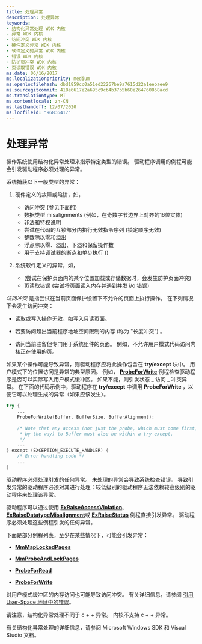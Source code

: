 ```yaml
---
title: 处理异常
description: 处理异常
keywords:
- 结构化异常处理 WDK 内核
- 异常 WDK 内核
- 访问冲突 WDK 内核
- 硬件定义异常 WDK 内核
- 软件定义的异常 WDK 内核
- 错误 WDK 内核
- 防护页冲突 WDK 内核
- 页读取错误 WDK 内核
ms.date: 06/16/2017
ms.localizationpriority: medium
ms.openlocfilehash: dbd1859cc0a51ed22267be9a7615d22a1eebaee9
ms.sourcegitcommit: 418e6617e2a695c9cb4b37b5b60e264760858acd
ms.translationtype: MT
ms.contentlocale: zh-CN
ms.lasthandoff: 12/07/2020
ms.locfileid: "96836417"
---
```

# <a name="handling-exceptions"></a>处理异常





操作系统使用结构化异常处理来指示特定类型的错误。 驱动程序调用的例程可能会引发驱动程序必须处理的异常。

系统捕获以下一般类型的异常：

1.  硬件定义的故障或陷阱，如，

    -   访问冲突 (参见下面的) 
    -   数据类型 misalignments (例如，在奇数字节边界上对齐的16位实体) 
    -   非法和特权说明
    -   尝试在代码的互锁部分内执行无效指令序列 (锁定顺序无效) 
    -   整数除以零和溢出
    -   浮点除以零、溢出、下溢和保留操作数
    -   用于支持调试器的断点和单步执行 () 

2.  系统软件定义的异常，如，

    -    (尝试在保护页面内的某个位置加载或存储数据时，会发生防护页面冲突) 
    -   页读取错误 (尝试将页面读入内存并遇到并发 i/o 错误) 

*访问冲突* 是指尝试在当前页面保护设置下不允许的页面上执行操作。 在下列情况下会发生访问冲突：

-   读取或写入操作无效，如写入只读页面。

-   若要访问超出当前程序地址空间限制的内存 (称为 "长度冲突") 。

-   访问当前驻留但专门用于系统组件的页面。 例如，不允许用户模式代码访问内核正在使用的页。

如果某个操作可能导致异常，则驱动程序应将此操作包含在 **try/except** 块中。 用户模式下的位置访问是异常的典型原因。 例如， [**ProbeForWrite**](/windows-hardware/drivers/ddi/wdm/nf-wdm-probeforwrite) 例程检查驱动程序是否可以实际写入用户模式缓冲区。 如果不能，则引发状态 \_ 访问 \_ 冲突异常。 在下面的代码示例中，驱动程序在 **try/except** 中调用 **ProbeForWrite** ，以便它可以处理生成的异常（如果应该发生）。

```cpp
try {
    ...
    ProbeForWrite(Buffer, BufferSize, BufferAlignment);
 
    /* Note that any access (not just the probe, which must come first,
     * by the way) to Buffer must also be within a try-except.
     */
    ...
} except (EXCEPTION_EXECUTE_HANDLER) {
    /* Error handling code */
    ...
}
```

驱动程序必须处理引发的任何异常。 未处理的异常会导致系统检查错误。 导致引发异常的驱动程序必须对其进行处理：较低级别的驱动程序无法依赖较高级别的驱动程序来处理该异常。

驱动程序可以通过使用 [**ExRaiseAccessViolation**](/windows-hardware/drivers/ddi/ntddk/nf-ntddk-exraiseaccessviolation)、 [**ExRaiseDatatypeMisalignment**](/windows-hardware/drivers/ddi/ntddk/nf-ntddk-exraisedatatypemisalignment)或 [**ExRaiseStatus**](/windows-hardware/drivers/ddi/wdm/nf-wdm-exraisestatus) 例程直接引发异常。 驱动程序必须处理这些例程引发的任何异常。

下面是部分例程列表，至少在某些情况下，可能会引发异常：

-   [**MmMapLockedPages**](/windows-hardware/drivers/ddi/wdm/nf-wdm-mmmaplockedpages)

-   [**MmProbeAndLockPages**](/windows-hardware/drivers/ddi/wdm/nf-wdm-mmprobeandlockpages)

-   [**ProbeForRead**](/windows-hardware/drivers/ddi/wdm/nf-wdm-probeforread)

-   [**ProbeForWrite**](/windows-hardware/drivers/ddi/wdm/nf-wdm-probeforwrite)

对用户模式缓冲区的内存访问也可能导致访问冲突。 有关详细信息，请参阅 [引用 User-Space 地址中的错误](errors-in-referencing-user-space-addresses.md)。

请注意，结构化异常处理不同于 c + + 异常。 内核不支持 c + + 异常。

有关结构化异常处理的详细信息，请参阅 Microsoft Windows SDK 和 Visual Studio 文档。

 

